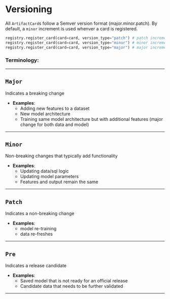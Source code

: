 # Versioning

All `ArtifactCard`s follow a Semver version format (major.minor.patch). By default, a `minor` increment is used whenver a card is registered. 

```python
registry.register_card(card=card, version_type="patch") # patch increment 1.0.0 -> 1.0.1
registry.register_card(card=card, version_type="minor") # minor increment (default) 1.0.0 -> 1.1.0
registry.register_card(card=card, version_type="major") # major increment 1.0.0 -> 2.0.0
```

### Terminology:

---
## `Major`
Indicates a breaking change

- **Examples**:
    * Adding new features to a dataset
    * New model architecture
    * Training same model architecture but with additional features (major change for both data and model)

---
## `Minor`
Non-breaking changes that typically add functionality

- **Examples**:
    * Updating data/sql logic
    * Updating model parameters
    * Features and output remain the same

---
## `Patch`
Indicates a non-breaking change

- **Examples**:
    * model re-training
    * data re-freshes

---
## `Pre`
Indicates a release candidate

- **Examples**:
    * Saved model that is not ready for an official release
    * Candidate data that needs to be further validated
---